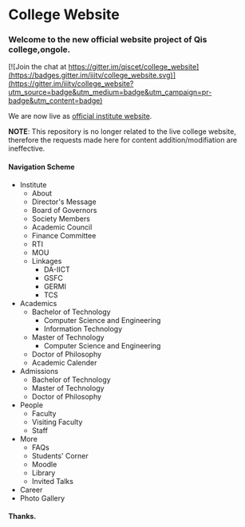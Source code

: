 # College Website
### Welcome to the new official website project of Qis college,ongole. 

[![Join the chat at https://gitter.im/qiscet/college_website](https://badges.gitter.im/iiitv/college_website.svg)](https://gitter.im/iiitv/college_website?utm_source=badge&utm_medium=badge&utm_campaign=pr-badge&utm_content=badge)

We are now live as [official institute website](http://qiscetongole.ac.in/).

**NOTE**: This repository is no longer related to the live college website, therefore the requests made here for content addition/modifiation are ineffective.


#### Navigation Scheme
* Institute
    * About
    * Director's Message
    * Board of Governors
    * Society Members
    * Academic Council
    * Finance Committee
    * RTI
    * MOU
    * Linkages
        * DA-IICT
        * GSFC
        * GERMI
        * TCS
* Academics
    * Bachelor of Technology
        * Computer Science and Engineering
        * Information Technology
    * Master of Technology
        * Computer Science and Engineering
    * Doctor of Philosophy
    * Academic Calender
* Admissions
    * Bachelor of Technology
    * Master of Technology
    * Doctor of Philosophy
* People
    * Faculty
    * Visiting Faculty
    * Staff
* More
    * FAQs
    * Students' Corner
    * Moodle
    * Library
    * Invited Talks
* Career
* Photo Gallery


#### Thanks.

